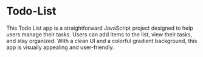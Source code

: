 # Todo-List
This Todo List app is a straightforward JavaScript project designed to help users manage their tasks. Users can add items to the list, view their tasks, and stay organized. With a clean UI and a colorful gradient background, this app is visually appealing and user-friendly.
